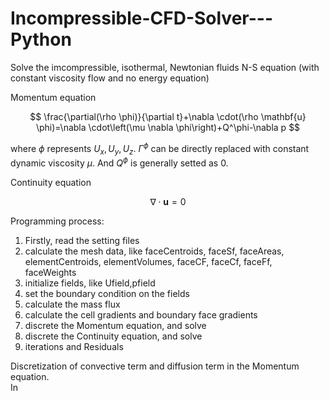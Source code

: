 # Incompressible-CFD-Solver---Python
Solve the imcompressible, isothermal, Newtonian fluids N-S equation (with constant viscosity flow and no energy equation)

Momentum equation

$$
\frac{\partial(\rho \phi)}{\partial t}+\nabla \cdot(\rho \mathbf{u} \phi)=\nabla \cdot\left(\mu \nabla \phi\right)+Q^\phi-\nabla p
$$

where $\phi$ represents $U_x, U_y, U_z$. $\Gamma^\phi$ can be directly replaced with constant dynamic viscosity $\mu$. And $Q^\phi$ is generally setted as 0.

Continuity equation

$$
\nabla \cdot\mathbf{u}=0
$$


Programming process:<br>
1. Firstly, read the setting files<br>
2. calculate the mesh data, like faceCentroids, faceSf, faceAreas, elementCentroids, elementVolumes, faceCF, faceCf, faceFf, faceWeights<br>
3. initialize fields, like Ufield,pfield<br>
4. set the boundary condition on the fields<br>
5. calculate the mass flux<br>
6. calculate the cell gradients and boundary face gradients<br>
7. discrete the Momentum equation, and solve<br>
8. discrete the Continuity equation, and solve<br>
9. iterations and Residuals


Discretization of convective term and diffusion term in the Momentum equation.<br>
In 
